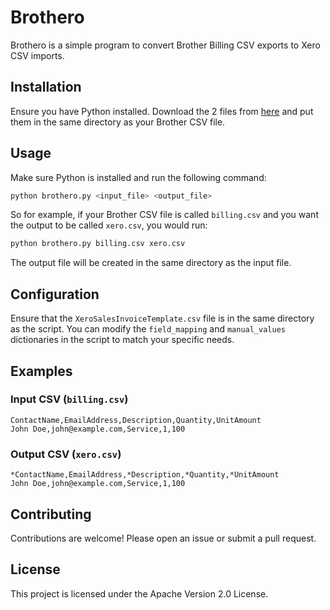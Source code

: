 # Brothero

Brothero is a simple program to convert Brother Billing CSV exports to Xero CSV imports.

## Installation

Ensure you have Python installed. Download the 2 files from [here](/release) and put them in the same directory as your Brother CSV file. 

## Usage

Make sure Python is installed and run the following command:

```sh
python brothero.py <input_file> <output_file>
```

So for example, if your Brother CSV file is called `billing.csv` and you want the output to be called `xero.csv`, you would run:

```sh
python brothero.py billing.csv xero.csv
```

The output file will be created in the same directory as the input file.

## Configuration

Ensure that the `XeroSalesInvoiceTemplate.csv` file is in the same directory as the script. You can modify the `field_mapping` and `manual_values` dictionaries in the script to match your specific needs.

## Examples

### Input CSV (`billing.csv`)

```csv
ContactName,EmailAddress,Description,Quantity,UnitAmount
John Doe,john@example.com,Service,1,100
```

### Output CSV (`xero.csv`)

```csv
*ContactName,EmailAddress,*Description,*Quantity,*UnitAmount
John Doe,john@example.com,Service,1,100
```

## Contributing

Contributions are welcome! Please open an issue or submit a pull request.

## License

This project is licensed under the Apache Version 2.0 License.
